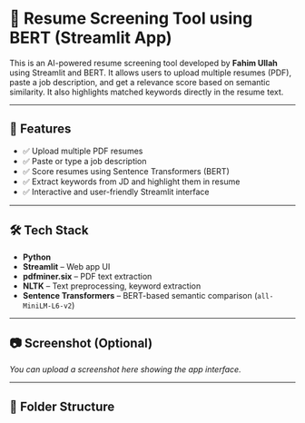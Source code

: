 # 🧠 Resume Screening Tool using BERT (Streamlit App)

This is an AI-powered resume screening tool developed by **Fahim Ullah** using Streamlit and BERT. It allows users to upload multiple resumes (PDF), paste a job description, and get a relevance score based on semantic similarity. It also highlights matched keywords directly in the resume text.

---

## 🚀 Features

- ✅ Upload multiple PDF resumes
- ✅ Paste or type a job description
- ✅ Score resumes using Sentence Transformers (BERT)
- ✅ Extract keywords from JD and highlight them in resume
- ✅ Interactive and user-friendly Streamlit interface

---

## 🛠 Tech Stack

- **Python**
- **Streamlit** – Web app UI
- **pdfminer.six** – PDF text extraction
- **NLTK** – Text preprocessing, keyword extraction
- **Sentence Transformers** – BERT-based semantic comparison (`all-MiniLM-L6-v2`)

---

## 📷 Screenshot (Optional)
_You can upload a screenshot here showing the app interface._

---

## 📁 Folder Structure

